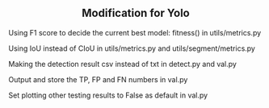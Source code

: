 <div>

## <div align="center">Modification for Yolo</div>


Using F1 score to decide the current best model: fitness() in utils/metrics.py

Using IoU instead of CIoU in utils/metrics.py and utils/segment/metrics.py

Making the detection result csv instead of txt in detect.py and val.py
  
Output and store the TP, FP and FN numbers in val.py
  
Set plotting other testing results to False as default in val.py 


</div>
